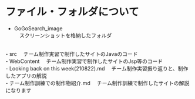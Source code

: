 # ファイル・フォルダについて  
- GoGoSearch_image  
　スクリーンショットを格納したフォルダ  
<br>
- src  
　チーム制作実習で制作したサイトのJavaのコード  
<br>  
- WebContent  
　チーム制作実習で制作したサイトのJsp等のコード  
<br>  
- Looking back on this week(210822).md  
　チーム制作実習振り返りと、制作したアプリの解説  
<br>  
- チーム制作訓練での制作物紹介.md  
　チーム制作訓練で制作したサイトの解説になります